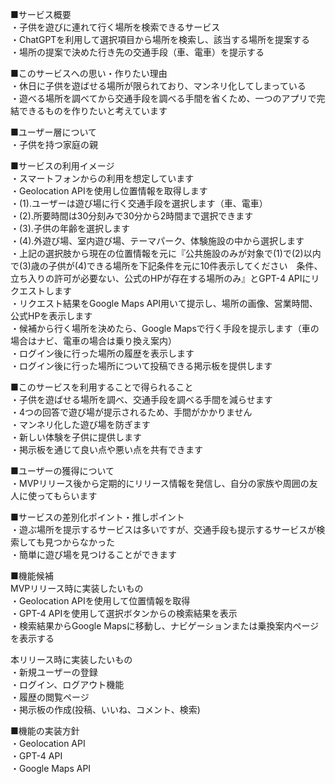 ■サービス概要  
・子供を遊びに連れて行く場所を検索できるサービス  
・ChatGPTを利用して選択項目から場所を検索し、該当する場所を提案する  
・場所の提案で決めた行き先の交通手段（車、電車）を提示する  

■このサービスへの思い・作りたい理由  
・休日に子供を遊ばせる場所が限られており、マンネリ化してしまっている  
・遊べる場所を調べてから交通手段を調べる手間を省くため、一つのアプリで完結できるものを作りたいと考えています  

■ユーザー層について  
・子供を持つ家庭の親  

■サービスの利用イメージ  
・スマートフォンからの利用を想定しています  
・Geolocation APIを使用し位置情報を取得します  
・(1).ユーザーは遊び場に行く交通手段を選択します（車、電車）  
・(2).所要時間は30分刻みで30分から2時間まで選択できます  
・(3).子供の年齢を選択します  
・(4).外遊び場、室内遊び場、テーマパーク、体験施設の中から選択します  
・上記の選択肢から現在の位置情報を元に『公共施設のみが対象で(1)で(2)以内で(3)歳の子供が(4)できる場所を下記条件を元に10件表示してください　条件、立ち入りの許可が必要ない、公式のHPが存在する場所のみ』とGPT-4 APIにリクエストします   
・リクエスト結果をGoogle Maps API用いて提示し、場所の画像、営業時間、公式HPを表示します  
・候補から行く場所を決めたら、Google Mapsで行く手段を提示します（車の場合はナビ、電車の場合は乗り換え案内）  
・ログイン後に行った場所の履歴を表示します  
・ログイン後に行った場所について投稿できる掲示板を提供します  

■このサービスを利用することで得られること  
・子供を遊ばせる場所を調べ、交通手段を調べる手間を減らせます  
・4つの回答で遊び場が提示されるため、手間がかかりません  
・マンネリ化した遊び場を防ぎます  
・新しい体験を子供に提供します  
・掲示板を通じて良い点や悪い点を共有できます  

■ユーザーの獲得について  
・MVPリリース後から定期的にリリース情報を発信し、自分の家族や周囲の友人に使ってもらいます  

■サービスの差別化ポイント・推しポイント  
・遊ぶ場所を提示するサービスは多いですが、交通手段も提示するサービスが検索しても見つからなかった  
・簡単に遊び場を見つけることができます  

■機能候補  
MVPリリース時に実装したいもの  
・Geolocation APIを使用して位置情報を取得  
・GPT-4 APIを使用して選択ボタンからの検索結果を表示  
・検索結果からGoogle Mapsに移動し、ナビゲーションまたは乗換案内ページを表示する  

本リリース時に実装したいもの  
・新規ユーザーの登録  
・ログイン、ログアウト機能  
・履歴の閲覧ページ  
・掲示板の作成(投稿、いいね、コメント、検索)  

■機能の実装方針  
・Geolocation API  
・GPT-4 API  
・Google Maps API    
